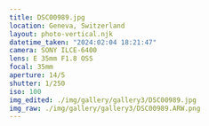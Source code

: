 ```yaml
---
title: DSC00989.jpg
location: Geneva, Switzerland
layout: photo-vertical.njk
datetime_taken: "2024:02:04 18:21:47"
camera: SONY ILCE-6400
lens: E 35mm F1.8 OSS
focal: 35mm
aperture: 14/5
shutter: 1/250
iso: 100
img_edited: ./img/gallery/gallery3/DSC00989.jpg
img_raw: ./img/gallery/gallery3/DSC00989.ARW.png
---
```


